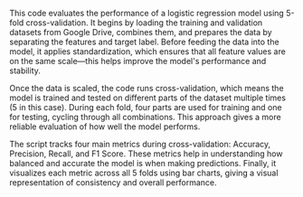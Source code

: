 This code evaluates the performance of a logistic regression model using 5-fold cross-validation. It begins by loading the training and validation datasets from Google Drive, combines them, and prepares the data by separating the features and target label. Before feeding the data into the model, it applies standardization, which ensures that all feature values are on the same scale—this helps improve the model's performance and stability.

Once the data is scaled, the code runs cross-validation, which means the model is trained and tested on different parts of the dataset multiple times (5 in this case). During each fold, four parts are used for training and one for testing, cycling through all combinations. This approach gives a more reliable evaluation of how well the model performs.

The script tracks four main metrics during cross-validation: Accuracy, Precision, Recall, and F1 Score. These metrics help in understanding how balanced and accurate the model is when making predictions. Finally, it visualizes each metric across all 5 folds using bar charts, giving a visual representation of consistency and overall performance.

